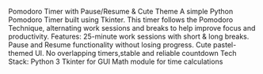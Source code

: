 Pomodoro Timer with Pause/Resume & Cute Theme
A simple Python Pomodoro Timer built using Tkinter.
This timer follows the Pomodoro Technique, alternating work sessions and breaks to help improve focus and productivity.
Features:
25-minute work sessions with short & long breaks.
Pause and Resume functionality without losing progress.
Cute pastel-themed UI.
No overlapping timers,stable and reliable countdown
Tech Stack:
Python 3
Tkinter for GUI
Math module for time calculations
